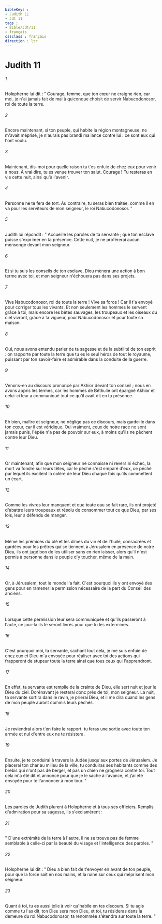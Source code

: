 ```yaml
---
bibleKeys : 
- Judith 11
- Jdt 11
tags : 
- Bible/Jdt/11
- français
cssclass : français
direction : ltr
---
```


# Judith 11

###### 1
Holopherne lui dit : " Courage, femme, que ton cœur ne craigne rien, car moi, je n'ai jamais fait de mal à quiconque choisit de servir Nabucodonosor, roi de toute la terre.
###### 2
Encore maintenant, si ton peuple, qui habite la région montagneuse, ne m'avait méprisé, je n'aurais pas brandi ma lance contre lui : ce sont eux qui l'ont voulu.
###### 3
Maintenant, dis-moi pour quelle raison tu t'es enfuie de chez eux pour venir à nous. À vrai dire, tu es venue trouver ton salut. Courage ! Tu resteras en vie cette nuit, ainsi qu'à l'avenir.
###### 4
Personne ne te fera de tort. Au contraire, tu seras bien traitée, comme il en va pour les serviteurs de mon seigneur, le roi Nabucodonosor. "
###### 5
Judith lui répondit : " Accueille les paroles de ta servante ; que ton esclave puisse s'exprimer en ta présence. Cette nuit, je ne proférerai aucun mensonge devant mon seigneur.
###### 6
Et si tu suis les conseils de ton esclave, Dieu mènera une action à bon terme avec toi, et mon seigneur n'échouera pas dans ses projets.
###### 7
Vive Nabucodonosor, roi de toute la terre ! Vive sa force ! Car il t'a envoyé pour corriger tous les vivants. Et non seulement les hommes le servent grâce à toi, mais encore les bêtes sauvages, les troupeaux et les oiseaux du ciel vivront, grâce à ta vigueur, pour Nabucodonosor et pour toute sa maison.
###### 8
Oui, nous avons entendu parler de ta sagesse et de la subtilité de ton esprit : on rapporte par toute la terre que tu es le seul héros de tout le royaume, puissant par ton savoir-faire et admirable dans la conduite de la guerre.
###### 9
Venons-en au discours prononcé par Akhior devant ton conseil ; nous en avons appris les termes, car les hommes de Béthulie ont épargné Akhior et celui-ci leur a communiqué tout ce qu'il avait dit en ta présence.
###### 10
Eh bien, maître et seigneur, ne néglige pas ce discours, mais garde-le dans ton cœur, car il est véridique. Oui vraiment, ceux de notre race ne sont jamais punis, l'épée n'a pas de pouvoir sur eux, à moins qu'ils ne pèchent contre leur Dieu.
###### 11
Or maintenant, afin que mon seigneur ne connaisse ni revers ni échec, la mort va fondre sur leurs têtes, car le péché s'est emparé d'eux, ce péché par lequel ils excitent la colère de leur Dieu chaque fois qu'ils commettent un écart.
###### 12
Comme les vivres leur manquent et que toute eau se fait rare, ils ont projeté d'abattre leurs troupeaux et résolu de consommer tout ce que Dieu, par ses lois, leur a défendu de manger.
###### 13
Même les prémices du blé et les dîmes du vin et de l'huile, consacrées et gardées pour les prêtres qui se tiennent à Jérusalem en présence de notre Dieu, ils ont jugé bon de les utiliser sans en rien laisser, alors qu'il n'est permis à personne dans le peuple d'y toucher, même de la main.
###### 14
Or, à Jérusalem, tout le monde l'a fait. C'est pourquoi ils y ont envoyé des gens pour en ramener la permission nécessaire de la part du Conseil des anciens.
###### 15
Lorsque cette permission leur sera communiquée et qu'ils passeront à l'acte, ce jour-là ils te seront livrés pour que tu les extermines.
###### 16
C'est pourquoi moi, ta servante, sachant tout cela, je me suis enfuie de chez eux et Dieu m'a envoyée pour réaliser avec toi des actions qui frapperont de stupeur toute la terre ainsi que tous ceux qui l'apprendront.
###### 17
En effet, ta servante est remplie de la crainte de Dieu, elle sert nuit et jour le Dieu du ciel. Dorénavant je resterai donc près de toi, mon seigneur. La nuit, ta servante sortira dans le ravin, je prierai Dieu, et il me dira quand les gens de mon peuple auront commis leurs péchés.
###### 18
Je reviendrai alors t'en faire le rapport, tu feras une sortie avec toute ton armée et nul d'entre eux ne te résistera.
###### 19
Ensuite, je te conduirai à travers la Judée jusqu'aux portes de Jérusalem. Je placerai ton char au milieu de la ville, tu conduiras ses habitants comme des brebis qui n'ont pas de berger, et pas un chien ne grognera contre toi. Tout cela m'a été dit et annoncé pour que je le sache à l'avance, et j'ai été envoyée pour te l'annoncer à mon tour. "
###### 20
Les paroles de Judith plurent à Holopherne et à tous ses officiers. Remplis d'admiration pour sa sagesse, ils s'exclamèrent :
###### 21
" D'une extrémité de la terre à l'autre, il ne se trouve pas de femme semblable à celle-ci par la beauté du visage et l'intelligence des paroles. "
###### 22
Holopherne lui dit : " Dieu a bien fait de t'envoyer en avant de ton peuple, pour que la force soit en nos mains, et la ruine sur ceux qui méprisent mon seigneur.
###### 23
Quant à toi, tu es aussi jolie à voir qu'habile en tes discours. Si tu agis comme tu l'as dit, ton Dieu sera mon Dieu, et toi, tu résideras dans la demeure du roi Nabucodonosor, ta renommée s'étendra sur toute la terre. "
